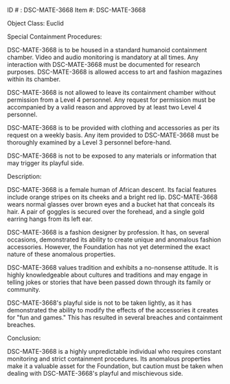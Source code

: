 ID # : DSC-MATE-3668
Item #: DSC-MATE-3668

Object Class: Euclid

Special Containment Procedures:

DSC-MATE-3668 is to be housed in a standard humanoid containment chamber. Video and audio monitoring is mandatory at all times. Any interaction with DSC-MATE-3668 must be documented for research purposes. DSC-MATE-3668 is allowed access to art and fashion magazines within its chamber.

DSC-MATE-3668 is not allowed to leave its containment chamber without permission from a Level 4 personnel. Any request for permission must be accompanied by a valid reason and approved by at least two Level 4 personnel.

DSC-MATE-3668 is to be provided with clothing and accessories as per its request on a weekly basis. Any item provided to DSC-MATE-3668 must be thoroughly examined by a Level 3 personnel before-hand.

DSC-MATE-3668 is not to be exposed to any materials or information that may trigger its playful side.

Description:

DSC-MATE-3668 is a female human of African descent. Its facial features include orange stripes on its cheeks and a bright red lip. DSC-MATE-3668 wears normal glasses over brown eyes and a bucket hat that conceals its hair. A pair of goggles is secured over the forehead, and a single gold earring hangs from its left ear.

DSC-MATE-3668 is a fashion designer by profession. It has, on several occasions, demonstrated its ability to create unique and anomalous fashion accessories. However, the Foundation has not yet determined the exact nature of these anomalous properties.

DSC-MATE-3668 values tradition and exhibits a no-nonsense attitude. It is highly knowledgeable about cultures and traditions and may engage in telling jokes or stories that have been passed down through its family or community.

DSC-MATE-3668's playful side is not to be taken lightly, as it has demonstrated the ability to modify the effects of the accessories it creates for "fun and games." This has resulted in several breaches and containment breaches.

Conclusion:

DSC-MATE-3668 is a highly unpredictable individual who requires constant monitoring and strict containment procedures. Its anomalous properties make it a valuable asset for the Foundation, but caution must be taken when dealing with DSC-MATE-3668's playful and mischievous side.
